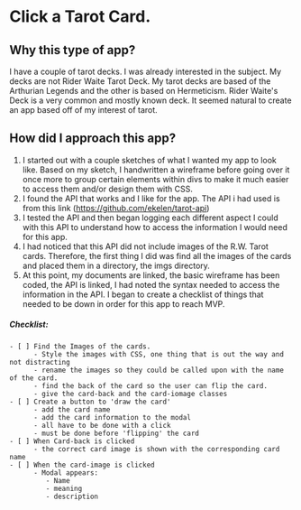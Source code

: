 # Click a Tarot Card.

## Why this type of app?
  I have a couple of tarot decks. I was already interested in the subject. My decks are not Rider Waite Tarot Deck. My tarot decks are based of the Arthurian Legends and the other is based on Hermeticism. Rider Waite's Deck is a very common and mostly known deck. It seemed natural to create an app based off of my interest of tarot.
  
## How did I approach this app?
  1. I started out with a couple sketches of what I wanted my app to look like. Based on my sketch, I handwritten a wireframe before going over it once more to group certain elements within divs to make it much easier to access them and/or design them with CSS.
  2. I found the API that works and I like for the app. The API i had used is from this link (https://github.com/ekelen/tarot-api)
  3. I tested the API and then began logging each different aspect I could with this API to understand how to access the information I would need for this app. 
  4. I had noticed that this API did not include images of the R.W. Tarot cards. Therefore, the first thing I did was find all the images of the cards and placed them in a directory, the imgs directory.
  5. At this point, my documents are linked, the basic wireframe has been coded, the API is linked, I had noted the syntax needed to access the information in the API. I began to create a checklist of things that needed to be down in order for this app to reach MVP.
  ##### Checklist:
    - [ ] Find the Images of the cards.
          - Style the images with CSS, one thing that is out the way and not distracting
          - rename the images so they could be called upon with the name of the card. 
          - find the back of the card so the user can flip the card.
          - give the card-back and the card-iomage classes 
    - [ ] Create a button to 'draw the card'
          - add the card name
          - add the card information to the modal
          - all have to be done with a click
          - must be done before 'flipping' the card
    - [ ] When Card-back is clicked
          - the correct card image is shown with the corresponding card name
    - [ ] When the card-image is clicked
          - Modal appears:
             - Name
             - meaning
             - description

